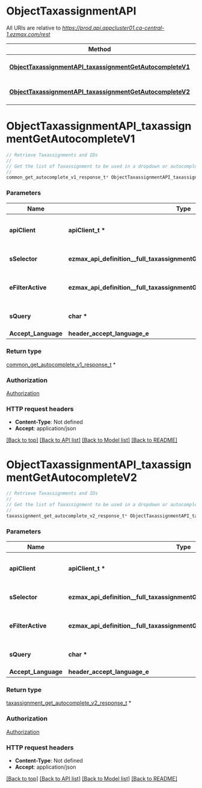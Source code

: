 # ObjectTaxassignmentAPI

All URIs are relative to *https://prod.api.appcluster01.ca-central-1.ezmax.com/rest*

Method | HTTP request | Description
------------- | ------------- | -------------
[**ObjectTaxassignmentAPI_taxassignmentGetAutocompleteV1**](ObjectTaxassignmentAPI.md#ObjectTaxassignmentAPI_taxassignmentGetAutocompleteV1) | **GET** /1/object/taxassignment/getAutocomplete/{sSelector} | Retrieve Taxassignments and IDs
[**ObjectTaxassignmentAPI_taxassignmentGetAutocompleteV2**](ObjectTaxassignmentAPI.md#ObjectTaxassignmentAPI_taxassignmentGetAutocompleteV2) | **GET** /2/object/taxassignment/getAutocomplete/{sSelector} | Retrieve Taxassignments and IDs


# **ObjectTaxassignmentAPI_taxassignmentGetAutocompleteV1**
```c
// Retrieve Taxassignments and IDs
//
// Get the list of Taxassignment to be used in a dropdown or autocomplete control.
//
common_get_autocomplete_v1_response_t* ObjectTaxassignmentAPI_taxassignmentGetAutocompleteV1(apiClient_t *apiClient, ezmax_api_definition__full_taxassignmentGetAutocompleteV1_sSelector_e sSelector, ezmax_api_definition__full_taxassignmentGetAutocompleteV1_eFilterActive_e eFilterActive, char * sQuery, header_accept_language_e Accept_Language);
```

### Parameters
Name | Type | Description  | Notes
------------- | ------------- | ------------- | -------------
**apiClient** | **apiClient_t \*** | context containing the client configuration |
**sSelector** | **ezmax_api_definition__full_taxassignmentGetAutocompleteV1_sSelector_e** | The type of Taxassignments to return | 
**eFilterActive** | **ezmax_api_definition__full_taxassignmentGetAutocompleteV1_eFilterActive_e** | Specify which results we want to display. | [optional] [default to &#39;Active&#39;]
**sQuery** | **char \*** | Allow to filter the returned results | [optional] 
**Accept_Language** | **header_accept_language_e** |  | [optional] 

### Return type

[common_get_autocomplete_v1_response_t](common_get_autocomplete_v1_response.md) *


### Authorization

[Authorization](../README.md#Authorization)

### HTTP request headers

 - **Content-Type**: Not defined
 - **Accept**: application/json

[[Back to top]](#) [[Back to API list]](../README.md#documentation-for-api-endpoints) [[Back to Model list]](../README.md#documentation-for-models) [[Back to README]](../README.md)

# **ObjectTaxassignmentAPI_taxassignmentGetAutocompleteV2**
```c
// Retrieve Taxassignments and IDs
//
// Get the list of Taxassignment to be used in a dropdown or autocomplete control.
//
taxassignment_get_autocomplete_v2_response_t* ObjectTaxassignmentAPI_taxassignmentGetAutocompleteV2(apiClient_t *apiClient, ezmax_api_definition__full_taxassignmentGetAutocompleteV2_sSelector_e sSelector, ezmax_api_definition__full_taxassignmentGetAutocompleteV2_eFilterActive_e eFilterActive, char * sQuery, header_accept_language_e Accept_Language);
```

### Parameters
Name | Type | Description  | Notes
------------- | ------------- | ------------- | -------------
**apiClient** | **apiClient_t \*** | context containing the client configuration |
**sSelector** | **ezmax_api_definition__full_taxassignmentGetAutocompleteV2_sSelector_e** | The type of Taxassignments to return | 
**eFilterActive** | **ezmax_api_definition__full_taxassignmentGetAutocompleteV2_eFilterActive_e** | Specify which results we want to display. | [optional] [default to &#39;Active&#39;]
**sQuery** | **char \*** | Allow to filter the returned results | [optional] 
**Accept_Language** | **header_accept_language_e** |  | [optional] 

### Return type

[taxassignment_get_autocomplete_v2_response_t](taxassignment_get_autocomplete_v2_response.md) *


### Authorization

[Authorization](../README.md#Authorization)

### HTTP request headers

 - **Content-Type**: Not defined
 - **Accept**: application/json

[[Back to top]](#) [[Back to API list]](../README.md#documentation-for-api-endpoints) [[Back to Model list]](../README.md#documentation-for-models) [[Back to README]](../README.md)

